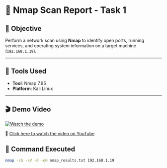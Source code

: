 # 📄 Nmap Scan Report - Task 1

## 🎯 Objective
Perform a network scan using **Nmap** to identify open ports, running services, and operating system information on a target machine (`192.168.1.19`).

---

## 🧰 Tools Used
- **Tool**: Nmap 7.95  
- **Platform**: Kali Linux

---


## 🎬 Demo Video

[![Watch the demo](https://img.youtube.com/vi/GZys-XZ-h64/0.jpg)](https://youtu.be/GZys-XZ-h64)

🔗 [Click here to watch the video on YouTube](https://youtu.be/GZys-XZ-h64)



## 🧪 Command Executed
```bash
nmap -sS -sV -O -oN nmap_results.txt 192.168.1.19
